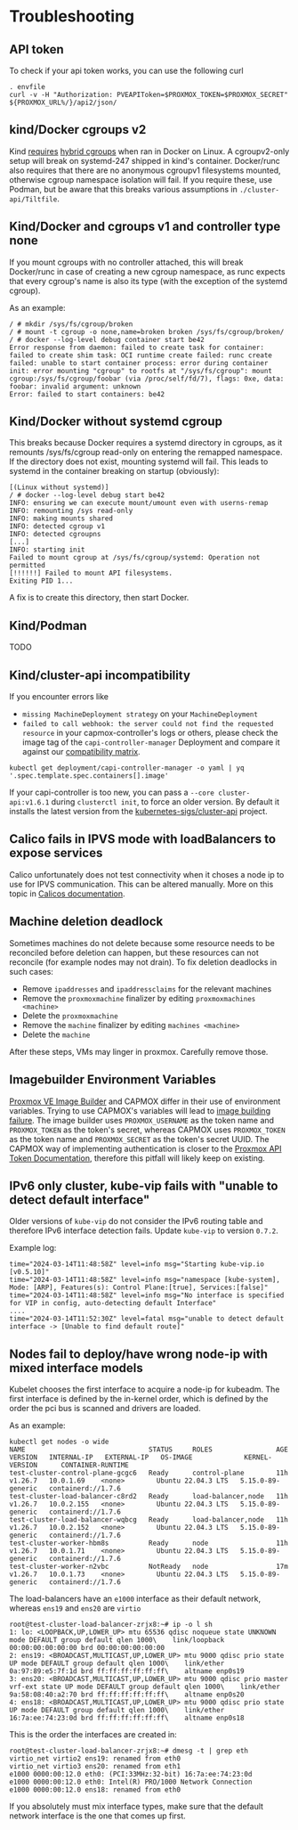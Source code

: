 # Troubleshooting

## API token
To check if your api token works, you can use the following curl
```
. envfile
curl -v -H "Authorization: PVEAPIToken=$PROXMOX_TOKEN=$PROXMOX_SECRET" ${PROXMOX_URL%/}/api2/json/
```
## kind/Docker cgroups v2
Kind [requires](https://serverfault.com/questions/1053187/systemd-fails-to-run-in-a-docker-container-when-using-cgroupv2-cgroupns-priva/1054414#1054414)
[hybrid cgroups](https://github.com/systemd/systemd/blob/main/docs/CGROUP_DELEGATION.md)
when ran in Docker on Linux. A cgroupv2-only setup will break on
systemd-247 shipped in kind's container. Docker/runc also requires that there
are no anonymous cgroupv1 filesystems mounted, otherwise cgroup namespace
isolation will fail. If you require these, use Podman, but be aware that this
breaks various assumptions in `./cluster-api/Tiltfile`.

## Kind/Docker and cgroups v1 and controller type none
If you mount cgroups with no controller attached, this will break Docker/runc
in case of creating a new cgroup namespace, as runc expects that every cgroup's
name is also its type (with the exception of the systemd cgroup).

As an example:
```
/ # mkdir /sys/fs/cgroup/broken
/ # mount -t cgroup -o none,name=broken broken /sys/fs/cgroup/broken/
/ # docker --log-level debug container start be42
Error response from daemon: failed to create task for container: failed to create shim task: OCI runtime create failed: runc create failed: unable to start container process: error during container init: error mounting "cgroup" to rootfs at "/sys/fs/cgroup": mount cgroup:/sys/fs/cgroup/foobar (via /proc/self/fd/7), flags: 0xe, data: foobar: invalid argument: unknown
Error: failed to start containers: be42
```

## Kind/Docker without systemd cgroup
This breaks because Docker requires a systemd directory in cgroups, as it
remounts /sys/fs/cgroup read-only on entering the remapped namespace. If the
directory does not exist, mounting systemd will fail. This leads to systemd
in the container breaking on startup (obviously):
```
[(Linux without systemd)]
/ # docker --log-level debug start be42
INFO: ensuring we can execute mount/umount even with userns-remap
INFO: remounting /sys read-only
INFO: making mounts shared
INFO: detected cgroup v1
INFO: detected cgroupns
[...]
INFO: starting init
Failed to mount cgroup at /sys/fs/cgroup/systemd: Operation not permitted
[!!!!!!] Failed to mount API filesystems.
Exiting PID 1...
```

A fix is to create this directory, then start Docker.

## Kind/Podman
TODO

## Kind/cluster-api incompatibility
If you encounter errors like
* `missing MachineDeployment strategy` on your `MachineDeployment`
* `failed to call webhook: the server could not find the requested resource` in your capmox-controller's logs
or others, please check the image tag of the `capi-controller-manager` Deployment and compare it against our [compatibility matrix](https://github.com/ionos-cloud/cluster-api-provider-proxmox/blob/main/README.md#compatibility-with-cluster-api-and-kubernetes-versions).
```
kubectl get deployment/capi-controller-manager -o yaml | yq '.spec.template.spec.containers[].image'
```
If your capi-controller is too new, you can pass a `--core cluster-api:v1.6.1` during `clusterctl init`, to force an older version. By default it installs the latest version from the [kubernetes-sigs/cluster-api](https://github.com/kubernetes-sigs/cluster-api) project.

## Calico fails in IPVS mode with loadBalancers to expose services
Calico unfortunately does not test connectivity when it choses a node ip to use for IPVS communication.
This can be altered manually. More on this topic in [Calicos documentation](https://docs.tigera.io/calico/latest/networking/ipam/ip-autodetection#autodetection-methods).

## Machine deletion deadlock
Sometimes machines do not delete because some resource needs to be reconciled before
deletion can happen, but these resources can not reconcile (for example nodes may not drain).
To fix deletion deadlocks in such cases:
 - Remove `ipaddresses` and `ipaddressclaims` for the relevant machines
 - Remove the `proxmoxmachine` finalizer by editing `proxmoxmachines <machine>`
 - Delete the `proxmoxmachine`
 - Remove the `machine` finalizer by editing `machines <machine>`
 - Delete the `machine`

After these steps, VMs may linger in proxmox. Carefully remove those.

## Imagebuilder Environment Variables
[Proxmox VE Image Builder](https://image-builder.sigs.k8s.io/capi/providers/proxmox) and CAPMOX differ in their use of environment variables.
Trying to use CAPMOX's variables will lead to [image building failure](https://github.com/ionos-cloud/cluster-api-provider-proxmox/issues/52).
The image builder uses `PROXMOX_USERNAME` as the token name and `PROXMOX_TOKEN` as the token's secret, whereas CAPMOX uses `PROXMOX_TOKEN` as
the token name and `PROXMOX_SECRET` as the token's secret UUID.
The CAPMOX way of implementing authentication is closer to the [Proxmox API Token Documentation](https://pve.proxmox.com/wiki/Proxmox_VE_API#api_tokens),
therefore this pitfall will likely keep on existing.

## IPv6 only cluster, kube-vip fails with "unable to detect default interface"
Older versions of `kube-vip` do not consider the IPv6 routing table and therefore IPv6 interface detection fails.
Update `kube-vip` to version `0.7.2`.

Example log:
```
time="2024-03-14T11:48:58Z" level=info msg="Starting kube-vip.io [v0.5.10]"
time="2024-03-14T11:48:58Z" level=info msg="namespace [kube-system], Mode: [ARP], Features(s): Control Plane:[true], Services:[false]"
time="2024-03-14T11:48:58Z" level=info msg="No interface is specified for VIP in config, auto-detecting default Interface"
....
time="2024-03-14T11:52:30Z" level=fatal msg="unable to detect default interface -> [Unable to find default route]"
```

## Nodes fail to deploy/have wrong node-ip with mixed interface models
Kubelet chooses the first interface to acquire a node-ip for kubeadm. The first
interface is defined by the in-kernel order, which is defined by the order the
pci bus is scanned and drivers are loaded.

As an example:
```
kubectl get nodes -o wide
NAME                               STATUS     ROLES                AGE   VERSION   INTERNAL-IP   EXTERNAL-IP   OS-IMAGE             KERNEL-VERSION      CONTAINER-RUNTIME
test-cluster-control-plane-gcgc6   Ready      control-plane        11h   v1.26.7   10.0.1.69    <none>        Ubuntu 22.04.3 LTS   5.15.0-89-generic   containerd://1.7.6
test-cluster-load-balancer-c8rd2   Ready      load-balancer,node   11h   v1.26.7   10.0.2.155   <none>        Ubuntu 22.04.3 LTS   5.15.0-89-generic   containerd://1.7.6
test-cluster-load-balancer-wqbcg   Ready      load-balancer,node   11h   v1.26.7   10.0.2.152   <none>        Ubuntu 22.04.3 LTS   5.15.0-89-generic   containerd://1.7.6
test-cluster-worker-hbm8s          Ready      node                 11h   v1.26.7   10.0.1.71    <none>        Ubuntu 22.04.3 LTS   5.15.0-89-generic   containerd://1.7.6
test-cluster-worker-n2vbc          NotReady   node                 17m   v1.26.7   10.0.1.73    <none>        Ubuntu 22.04.3 LTS   5.15.0-89-generic   containerd://1.7.6
```

The load-balancers have an `e1000` interface as their default network, whereas `ens19` and `ens20` are `virtio`
```
root@test-cluster-load-balancer-zrjx8:~# ip -o l sh
1: lo: <LOOPBACK,UP,LOWER_UP> mtu 65536 qdisc noqueue state UNKNOWN mode DEFAULT group default qlen 1000\    link/loopback 00:00:00:00:00:00 brd 00:00:00:00:00:00
2: ens19: <BROADCAST,MULTICAST,UP,LOWER_UP> mtu 9000 qdisc prio state UP mode DEFAULT group default qlen 1000\    link/ether 0a:97:89:e5:7f:1d brd ff:ff:ff:ff:ff:ff\    altname enp0s19
3: ens20: <BROADCAST,MULTICAST,UP,LOWER_UP> mtu 9000 qdisc prio master vrf-ext state UP mode DEFAULT group default qlen 1000\    link/ether 9a:58:08:40:a2:70 brd ff:ff:ff:ff:ff:ff\    altname enp0s20
4: ens18: <BROADCAST,MULTICAST,UP,LOWER_UP> mtu 9000 qdisc prio state UP mode DEFAULT group default qlen 1000\    link/ether 16:7a:ee:74:23:0d brd ff:ff:ff:ff:ff:ff\    altname enp0s18
```

This is the order the interfaces are created in:
```
root@test-cluster-load-balancer-zrjx8:~# dmesg -t | grep eth
virtio_net virtio2 ens19: renamed from eth0
virtio_net virtio3 ens20: renamed from eth1
e1000 0000:00:12.0 eth0: (PCI:33MHz:32-bit) 16:7a:ee:74:23:0d
e1000 0000:00:12.0 eth0: Intel(R) PRO/1000 Network Connection
e1000 0000:00:12.0 ens18: renamed from eth0
```

If you absolutely must mix interface types, make sure that the default network interface is the one that comes up first.
